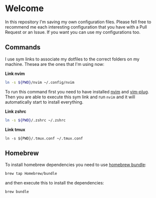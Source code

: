 # Welcome

In this repository I'm saving my own configuration files. Please fell free to recommend me each interesting configuration that you have with a Pull Request or an Issue. If you want you can use my configurations too.

## Commands

I use sym links to associate my dotfiles to the correct folders on my machine. Thesea are the ones that I'm using now:

**Link nvim**
```bash
ln -s ${PWD}/nvim ~/.config/nvim
```

To run this command first you need to have installed [nvim](https://github.com/neovim/neovim/wiki/Installing-Neovim) and [vim-plug](https://github.com/junegunn/vim-plug#neovim).
Then you are able to execute this sym link and run `nvim` and it will automatically start to install everything.

**Link zshrc**
```bash
ln -s ${PWD}/.zshrc ~/.zshrc
```

**Link tmux**
```
ln -s ${PWD}/.tmux.conf ~/.tmux.conf
```

## Homebrew

To install homebrew dependencies you need to use [homebrew bundle](https://github.com/Homebrew/homebrew-bundle):

```bash
brew tap Homebrew/bundle
```

and then execute this to install the dependencies:

```bash
brew bundle
```
